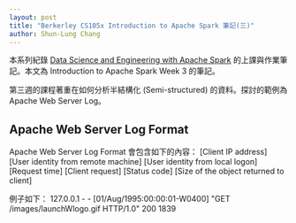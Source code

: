 ```yaml
---
layout: post
title: "Berkerley CS105x Introduction to Apache Spark 筆記(三)"
author: Shun-Lung Chang
---
```


本系列紀錄 [Data Science and Engineering with Apache Spark](https://www.edx.org/xseries/data-science-engineering-apache-spark) 的上課與作業筆記。本文為 Introduction to Apache Spark Week 3 的筆記。

<!--more-->

第三週的課程著重在如何分析半結構化 (Semi-structured) 的資料。探討的範例為 Apache Web Server Log。

## Apache Web Server Log Format

Apache Web Server Log Format 會包含如下的內容：
[Client IP address] [User identity from remote machine] [User identity from local logon] [Request time] [Client request] [Status code] [Size of the object returned to client]

例子如下：
127.0.0.1 - - [01/Aug/1995:00:00:01-W0400] "GET /images/launchWlogo.gif HTTP/1.0" 200 1839
